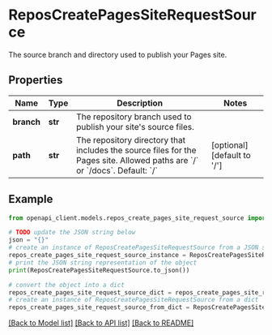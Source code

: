 # ReposCreatePagesSiteRequestSource

The source branch and directory used to publish your Pages site.

## Properties

Name | Type | Description | Notes
------------ | ------------- | ------------- | -------------
**branch** | **str** | The repository branch used to publish your site&#39;s source files. | 
**path** | **str** | The repository directory that includes the source files for the Pages site. Allowed paths are &#x60;/&#x60; or &#x60;/docs&#x60;. Default: &#x60;/&#x60; | [optional] [default to '/']

## Example

```python
from openapi_client.models.repos_create_pages_site_request_source import ReposCreatePagesSiteRequestSource

# TODO update the JSON string below
json = "{}"
# create an instance of ReposCreatePagesSiteRequestSource from a JSON string
repos_create_pages_site_request_source_instance = ReposCreatePagesSiteRequestSource.from_json(json)
# print the JSON string representation of the object
print(ReposCreatePagesSiteRequestSource.to_json())

# convert the object into a dict
repos_create_pages_site_request_source_dict = repos_create_pages_site_request_source_instance.to_dict()
# create an instance of ReposCreatePagesSiteRequestSource from a dict
repos_create_pages_site_request_source_from_dict = ReposCreatePagesSiteRequestSource.from_dict(repos_create_pages_site_request_source_dict)
```
[[Back to Model list]](../README.md#documentation-for-models) [[Back to API list]](../README.md#documentation-for-api-endpoints) [[Back to README]](../README.md)


